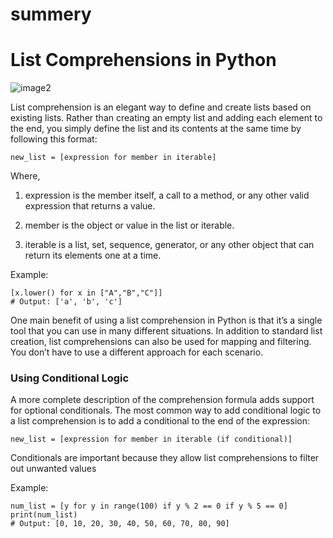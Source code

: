 # summery
# List Comprehensions in Python
![image2](https://files.realpython.com/media/List-Comprehensions-in-Python_Watermarked.39cf85bdd5d0.jpg)

 List comprehension is an elegant way to define and create lists based on existing lists. Rather than creating an empty list and adding each element to the end, you simply define the list and its contents at the same time by following this format:

    new_list = [expression for member in iterable]

Where,
1. expression is the member itself, a call to a method, or any other valid expression that returns a value.
  
2. member is the object or value in the list or iterable.

3. iterable is a list, set, sequence, generator, or any other object that can return its elements one at a time.

Example:

    [x.lower() for x in ["A","B","C"]]
    # Output: ['a', 'b', 'c']

One main benefit of using a list comprehension in Python is that it’s a single tool that you can use in many different situations. In addition to standard list creation, list comprehensions can also be used for mapping and filtering. You don’t have to use a different approach for each scenario.

### Using Conditional Logic

A more complete description of the comprehension formula adds support for optional conditionals. The most common way to add conditional logic to a list comprehension is to add a conditional to the end of the expression:

    new_list = [expression for member in iterable (if conditional)]

Conditionals are important because they allow list comprehensions to filter out unwanted values

Example:

    num_list = [y for y in range(100) if y % 2 == 0 if y % 5 == 0]
    print(num_list)
    # Output: [0, 10, 20, 30, 40, 50, 60, 70, 80, 90]
